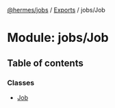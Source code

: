 [@hermes/jobs](../README.md) / [Exports](../modules.md) / jobs/Job

# Module: jobs/Job

## Table of contents

### Classes

- [Job](../classes/jobs_job.job.md)
